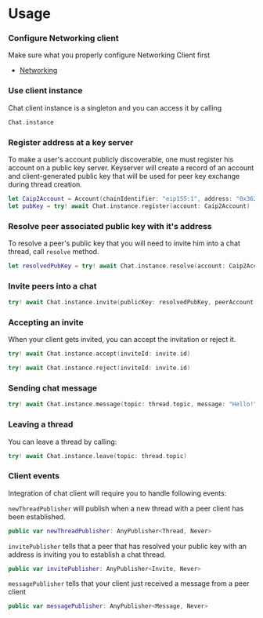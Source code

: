 # Usage

### Configure Networking client

Make sure what you properly configure Networking Client first 
- [Networking](../core/networking-configuration.md)

### Use client instance

Chat client instance is a singleton and you can access it by calling

```swift
Chat.instance
```

### Register address at a key server

To make a user's account publicly discoverable, one must register his account on a public key server. 
Keyserver will create a record of an account and client-generated public key that will be used for peer key exchange during thread creation.
 
```swift
let Caip2Account = Account(chainIdentifier: "eip155:1", address: "0x36275231673672234423f")!
let pubKey = try! await Chat.instance.register(account: Caip2Account)
```

### Resolve peer associated public key with it's address

To resolve a peer's public key that you will need to invite him into a chat thread, call `resolve` method.
 ```swift
let resolvedPubKey = try! await Chat.instance.resolve(account: Caip2Account)
```

### Invite peers into a chat

```swift
try! await Chat.instance.invite(publicKey: resolvedPubKey, peerAccount: peerAccount, openingMessage: "hello", account: myAccount)
```

### Accepting an invite

When your client gets invited, you can accept the invitation or reject it.

```swift
try! await Chat.instance.accept(inviteId: invite.id)
```

```swift
try! await Chat.instance.reject(inviteId: invite.id)
```

### Sending chat message

```swift
try! await Chat.instance.message(topic: thread.topic, message: "Hello!")
``` 

### Leaving a thread

You can leave a thread by calling:

```swift
try! await Chat.instance.leave(topic: thread.topic)
``` 

### Client events

Integration of chat client will require you to handle following events:

`newThreadPublisher` will publish when a new thread with a peer client has been established.
```swift
public var newThreadPublisher: AnyPublisher<Thread, Never> 
```

`invitePublisher` tells that a peer that has resolved your public key with an address is inviting you to establish a chat thread.
```swift
public var invitePublisher: AnyPublisher<Invite, Never> 
```

`messagePublisher` tells that your client just received a message from a peer client
```swift
public var messagePublisher: AnyPublisher<Message, Never> 
```
